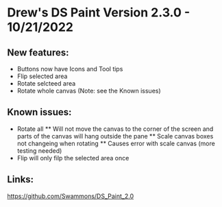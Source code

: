 # Drew's DS Paint Version 2.3.0 -  10/21/2022
## New features:
 * Buttons now have Icons and Tool tips
 * Flip selected area
 * Rotate selcteed area
 * Rotate whole canvas (Note: see the Known issues)
 
## Known issues:
  * Rotate all
  ** Will not move the canvas to the corner of the screen and parts of the canvas will hang outside the pane
  ** Scale canvas boxes not changeing when rotating
  ** Causes error with scale canvas (more testing needed)
  * Flip will only filp the selected area once
  
## Links:
  https://github.com/Swammons/DS_Paint_2.0
